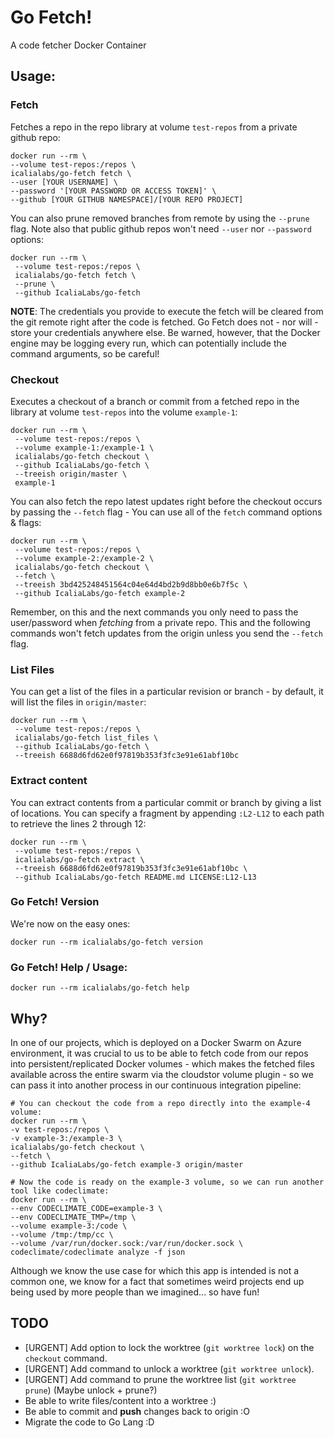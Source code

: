 # Go Fetch!

A code fetcher Docker Container

## Usage:

### Fetch

Fetches a repo in the repo library at volume `test-repos` from a private github repo:

```
docker run --rm \
--volume test-repos:/repos \
icalialabs/go-fetch fetch \
--user [YOUR USERNAME] \
--password '[YOUR PASSWORD OR ACCESS TOKEN]' \
--github [YOUR GITHUB NAMESPACE]/[YOUR REPO PROJECT]
```

You can also prune removed branches from remote by using the `--prune` flag. Note also that public
github repos won't need `--user` nor `--password` options:

```
docker run --rm \
 --volume test-repos:/repos \
 icalialabs/go-fetch fetch \
 --prune \
 --github IcaliaLabs/go-fetch
```

**NOTE**: The credentials you provide to execute the fetch will be cleared from the git remote right
after the code is fetched. Go Fetch does not - nor will - store your credentials anywhere else. Be
warned, however, that the Docker engine may be logging every run, which can potentially include the
command arguments, so be careful!

### Checkout

Executes a checkout of a branch or commit from a fetched repo in the library at volume `test-repos`
into the volume `example-1`:

```
docker run --rm \
 --volume test-repos:/repos \
 --volume example-1:/example-1 \
 icalialabs/go-fetch checkout \
 --github IcaliaLabs/go-fetch \
 --treeish origin/master \
 example-1
```

You can also fetch the repo latest updates right before the checkout occurs by passing the `--fetch`
flag - You can use all of the `fetch` command options & flags:

```
docker run --rm \
 --volume test-repos:/repos \
 --volume example-2:/example-2 \
 icalialabs/go-fetch checkout \
 --fetch \
 --treeish 3bd425248451564c04e64d4bd2b9d8bb0e6b7f5c \
 --github IcaliaLabs/go-fetch example-2
```

Remember, on this and the next commands you only need to pass the user/password when *fetching* from
a private repo. This and the following commands won't fetch updates from the origin unless you send
the `--fetch` flag.

### List Files

You can get a list of the files in a particular revision or branch - by default, it will list the
files in `origin/master`:

```
docker run --rm \
 --volume test-repos:/repos \
 icalialabs/go-fetch list_files \
 --github IcaliaLabs/go-fetch \
 --treeish 6688d6fd62e0f97819b353f3fc3e91e61abf10bc
```

### Extract content

You can extract contents from a particular commit or branch by giving a list of locations. You can
specify a fragment by appending `:L2-L12` to each path to retrieve the lines 2 through 12:

```
docker run --rm \
 --volume test-repos:/repos \
 icalialabs/go-fetch extract \
 --treeish 6688d6fd62e0f97819b353f3fc3e91e61abf10bc \
 --github IcaliaLabs/go-fetch README.md LICENSE:L12-L13
```

### Go Fetch! Version

We're now on the easy ones:

```
docker run --rm icalialabs/go-fetch version
```

### Go Fetch! Help / Usage:

```
docker run --rm icalialabs/go-fetch help
```

## Why?

In one of our projects, which is deployed on a Docker Swarm on Azure environment, it was crucial to
us to be able to fetch code from our repos into persistent/replicated  Docker volumes - which makes
the fetched files available across the entire swarm via the cloudstor volume plugin - so we can pass
it into another process in our continuous integration pipeline:

```
# You can checkout the code from a repo directly into the example-4 volume:
docker run --rm \
-v test-repos:/repos \
-v example-3:/example-3 \
icalialabs/go-fetch checkout \
--fetch \
--github IcaliaLabs/go-fetch example-3 origin/master

# Now the code is ready on the example-3 volume, so we can run another tool like codeclimate:
docker run --rm \
--env CODECLIMATE_CODE=example-3 \
--env CODECLIMATE_TMP=/tmp \
--volume example-3:/code \
--volume /tmp:/tmp/cc \
--volume /var/run/docker.sock:/var/run/docker.sock \
codeclimate/codeclimate analyze -f json
```

Although we know the use case for which this app is intended is not a common one, we know for a fact
that sometimes weird projects end up being used by more people than we imagined... so have fun!

## TODO

* [URGENT] Add option to lock the worktree (`git worktree lock`) on the `checkout` command.
* [URGENT] Add command to unlock a worktree (`git worktree unlock`).
* [URGENT] Add command to prune the worktree list (`git worktree prune`) (Maybe unlock + prune?)
* Be able to write files/content into a worktree :)
* Be able to commit and **push** changes back to origin :O
* Migrate the code to Go Lang :D
